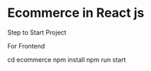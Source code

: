# Ecommerce in React js


Step to Start Project

For Frontend

cd ecommerce
npm install
npm run start
